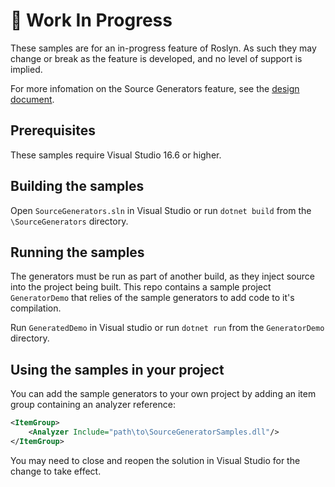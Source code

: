 🚧 Work In Progress 
========

These samples are for an in-progress feature of Roslyn. As such they may change or break as the feature is developed, and no level of support is implied.

For more infomation on the Source Generators feature, see the [design document](https://github.com/dotnet/roslyn/blob/main/docs/features/source-generators.md).

Prerequisites
-----

These samples require Visual Studio 16.6 or higher.

Building the samples
-----
Open `SourceGenerators.sln` in Visual Studio or run `dotnet build` from the `\SourceGenerators` directory.

Running the samples
-----

The generators must be run as part of another build, as they inject source into the project being built. This repo contains a sample project `GeneratorDemo` that relies of the sample generators to add code to it's compilation. 

Run `GeneratedDemo` in Visual studio or run `dotnet run` from the `GeneratorDemo` directory.

Using the samples in your project
-----

You can add the sample generators to your own project by adding an item group containing an analyzer reference:

```xml
<ItemGroup>
    <Analyzer Include="path\to\SourceGeneratorSamples.dll"/>
</ItemGroup>
```

You may need to close and reopen the solution in Visual Studio for the change to take effect.
